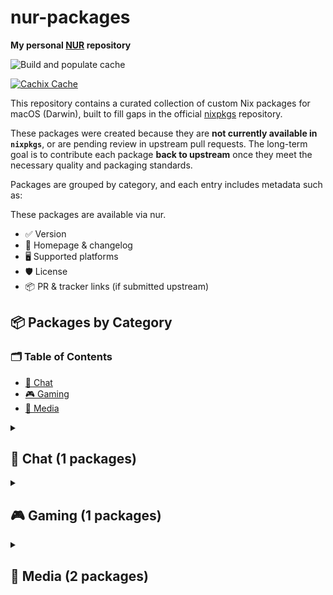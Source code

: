 # nur-packages

**My personal [NUR](https://github.com/nix-community/NUR) repository**

<!-- Remove this if you don't use github actions -->
![Build and populate cache](https://github.com/ohheyrj/nur/workflows/Build%20and%20populate%20cache/badge.svg)

[![Cachix Cache](https://img.shields.io/badge/cachix-ohheyrj-blue.svg)](https://ohheyrj.cachix.org)

This repository contains a curated collection of custom Nix packages for macOS (Darwin), built to fill gaps in the official [nixpkgs](https://github.com/NixOS/nixpkgs) repository.

These packages were created because they are **not currently available in `nixpkgs`**, or are pending review in upstream pull requests. The long-term goal is to contribute each package **back to upstream** once they meet the necessary quality and packaging standards.

Packages are grouped by category, and each entry includes metadata such as:

These packages are available via nur.

- ✅ Version
- 🔗 Homepage & changelog
- 🖥️ Supported platforms
- 🛡️ License
- 📦 PR & tracker links (if submitted upstream)

<!--table:start-->
## 📦 Packages by Category

### 🗂️ Table of Contents
- [💬 Chat](#chat)
- [🎮 Gaming](#gaming)
- [🎵 Media](#media)

<details id="chat">
<summary><h2>💬 Chat (1 packages)</h2></summary>

### 🧰 chatterino `v2.5.3`
- 💡 **Description:** Chat client for Twitch
- 🛡️ **License:** mit
- 🖥️ **Platforms:** darwin
- 🌐 **Homepage:** [chatterino Website](https://chatterino.com)
- 📄 **Changelog:** [CHANGELOG](https://github.com/Chatterino/chatterino2/blob/master/CHANGELOG.md)

</details>

<details id="gaming">
<summary><h2>🎮 Gaming (1 packages)</h2></summary>

### 🧰 ps-remote-play `v8.0.0`
- 💡 **Description:** PS Remote Play is a free app that lets you stream and play your PS5 or PS4 games on compatible devices like smartphones, tablets, PCs, and Macs, allowing you to game remotely over Wi-Fi or mobile data.
- 🛡️ **License:** unfree
- 🖥️ **Platforms:** darwin
- 🌐 **Homepage:** [ps-remote-play Website](https://remoteplay.dl.playstation.net/remoteplay/lang/gb/)

</details>

<details id="media">
<summary><h2>🎵 Media (2 packages)</h2></summary>

### 🧰 kobo-desktop `v0-unstable-2025-05-11`
- 💡 **Description:** Kobo Desktop is a free app for Windows and Mac that lets you buy, read, and manage eBooks, as well as sync them with your Kobo eReader.
- 🛡️ **License:** unfree
- 🖥️ **Platforms:** darwin
- 🌐 **Homepage:** [kobo-desktop Website](https://www.kobo.com/gb/en/p/desktop)

### 🧰 OpenAudible `v4.5.3`
- 💡 **Description:** OpenAudible is a cross-platform desktop app that lets Audible users download, convert, and manage their audiobooks in MP3 or M4B formats for offline listening.
- 🛡️ **License:** unfree
- 🖥️ **Platforms:** darwin
- 🌐 **Homepage:** [OpenAudible Website](https://openaudible.org/)
- 📄 **Changelog:** [CHANGELOG](https://openaudible.org/versions)

</details>

<!--table:end-->
